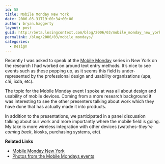```yaml
---
id: 58
title: Mobile Monday New York
date: 2006-03-31T19:00:34+00:00
author: bryan.haggerty
layout: post
guid: http://beta.losingcontext.com/blog/2006/03/mobile_monday_new_york.php
permalink: /blog/2006/03/mobile_mondays/
categories:
  - Design
---
```

Recently I was asked to speak at the [Mobile Monday](http://mobilemonday-ny.com/) series in New York on the research I had worked on around text entry methods. It&#8217;s nice to see events such as these popping up, as it seems this field is under-represented by the professional design and usability organizations (upa, chi, ixda, etc).

The topic for the Mobile Monday event I spoke at was all about design and usability of mobile devices. Coming from a more research background it was interesting to see the other presenters talking about work which they have done that has actually made it into products.

In addition to the presentations, we participated in a panel discussion talking about our work and more importantly where the mobile field is going. My take is more wireless integration with other devices (watches&#8211;_they&#8217;re coming back_, kiosks, purchasing systems, etc).

<div class="related-links">
  <p>
    <strong>Related Links</strong>
  </p>
  
  <ul>
    <li>
      <a href="http://mobilemonday-ny.com/">Mobile Monday New York</a>
    </li>
    <li>
      <a href="http://www.flickr.com/photos/tags/momonyc/">Photos from the Mobile Mondays events</a>
    </li>
  </ul>
</div>